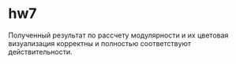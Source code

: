 # hw7
Полученный результат по рассчету модулярности и их цветовая визуализация корректны и полностью соответствуют действительности.
